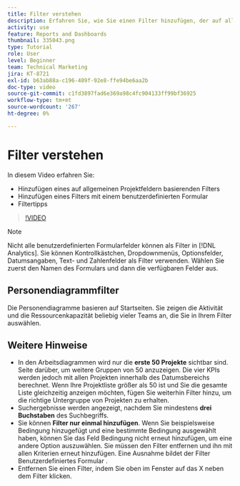 ```yaml
---
title: Filter verstehen
description: Erfahren Sie, wie Sie einen Filter hinzufügen, der auf allgemeinen Projektfeldern basiert, und wie Sie mithilfe eines benutzerdefinierten Formulars einen Filter hinzufügen, und zwar in [!UICONTROL Verbesserte Analytics].
activity: use
feature: Reports and Dashboards
thumbnail: 335043.png
type: Tutorial
role: User
level: Beginner
team: Technical Marketing
jira: KT-8721
exl-id: b63ab88a-c196-489f-92e8-ffe94be6aa2b
doc-type: video
source-git-commit: c1fd3897fad6e369a98c4fc904133ff99bf36925
workflow-type: tm+mt
source-wordcount: '267'
ht-degree: 0%

---
```


# Filter verstehen

In diesem Video erfahren Sie:

* Hinzufügen eines auf allgemeinen Projektfeldern basierenden Filters
* Hinzufügen eines Filters mit einem benutzerdefinierten Formular
* Filtertipps

>[!VIDEO](https://video.tv.adobe.com/v/335043/?quality=12&learn=on)

>[!NOTE]
>
>Nicht alle benutzerdefinierten Formularfelder können als Filter in [!DNL Analytics]. Sie können Kontrollkästchen, Dropdownmenüs, Optionsfelder, Datumsangaben, Text- und Zahlenfelder als Filter verwenden. Wählen Sie zuerst den Namen des Formulars und dann die verfügbaren Felder aus.

## Personendiagrammfilter

Die Personendiagramme basieren auf Startseiten. Sie zeigen die Aktivität und die Ressourcenkapazität beliebig vieler Teams an, die Sie in Ihrem Filter auswählen.

## Weitere Hinweise

* In den Arbeitsdiagrammen wird nur die **erste 50 Projekte** sichtbar sind. Seite darüber, um weitere Gruppen von 50 anzuzeigen. Die vier KPIs werden jedoch mit allen Projekten innerhalb des Datumsbereichs berechnet. Wenn Ihre Projektliste größer als 50 ist und Sie die gesamte Liste gleichzeitig anzeigen möchten, fügen Sie weiterhin Filter hinzu, um die richtige Untergruppe von Projekten zu erhalten.
* Suchergebnisse werden angezeigt, nachdem Sie mindestens **drei Buchstaben** des Suchbegriffs.
* Sie können **Filter nur einmal hinzufügen**. Wenn Sie beispielsweise Bedingung hinzugefügt und eine bestimmte Bedingung ausgewählt haben, können Sie das Feld Bedingung nicht erneut hinzufügen, um eine andere Option auszuwählen. Sie müssen den Filter entfernen und ihn mit allen Kriterien erneut hinzufügen. Eine Ausnahme bildet der Filter Benutzerdefiniertes Formular .
* Entfernen Sie einen Filter, indem Sie oben im Fenster auf das X neben dem Filter klicken.
